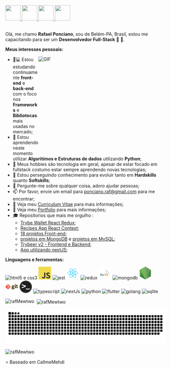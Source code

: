 <a href="https://github.com/rafMewtwo" target="_blank">
  <img src="https://cdn.iconscout.com/icon/free/png-256/github-108-438008.png" width="48px" height="48px">
</a> 
<a href="https://www.instagram.com/raf.ponciano/" target="_blank">
  <img src="https://cdn.icon-icons.com/icons2/1211/PNG/512/1491579602-yumminkysocialmedia36_83067.png" width="48px" height="48px">
</a> 
<a href="https://www.facebook.com/osupermewtwo/" target="_blank">
  <img src="https://i.ibb.co/zmYNW4p/facebook.png" width="48px" height="48px">
</a> 
<a href="https://www.linkedin.com/in/rafaelponciano/" target="_blank">
  <img src="https://i.ibb.co/Kx2GSrT/linkedin.png" width="48px" height="48px">
</a>

<br />
<br />

Olá, me chamo **Rafael Ponciano**, sou de Belém-PA, Brasil, estou me capacitando para ser um **Desenvolvedor Full-Stack** 💼 🚀. 

**Meus interesses pessoais:**

  <img align="right" alt="GIF" src="https://i.pinimg.com/originals/50/83/e0/5083e0a2a7dcaae07c142e8b87036a27.gif" width="400px" height="300px" />

- 👨💻 Estou estudando continuamente **front-end** e **back-end** com o foco nos **Frameworks** e **Bibliotecas** mais usadas no mercado;
- 🌱 Estou aprendendo neste momento utilizar **Algoritimos e Estruturas de dados** utilizando **Python**; 
- 🤔 Meus hobbies são tecnologia em geral, apesar de estar focado em fullstack costumo estar sempre aprendendo novas tecnologias;
- 💼 Estou perseguindo conhecimento para evoluir tanto em **Hardskills** quanto **Softskills**;
- 💬 Pergunte-me sobre qualquer coisa, adoro ajudar pessoas;
- 📫 Por favor, envie um email para ponciano.raf@gmail.com para me encontrar;
- 📝 Veja meu <a href="https://drive.google.com/file/d/1f6n9ZtB9Fs0YxIDp9O0i36g3DF7gNYpj/view" target="_blank">Curriculum Vitae</a> para mais informações;
- 👋 Veja meu <a href="https://dev-portifolio-ebon.vercel.app/" target="_blank">Portfolio</a> para mais informações;
- 🎓 Repositorios que mais me orgulho :
  - <a href="https://github.com/rafMewtwo/sd-06-project-trybewallet" target="_blank">Trybe Wallet React Redux</a>;
  - <a href="https://github.com/rafMewtwo/sd-06-project-recipes-app" target="_blank">Recipes App React Context</a>;
  - <a href="https://github.com/rafMewtwo/projetos-front-end" target="_blank">18 projetos Front-end</a>;
  - <a href="https://github.com/rafMewtwo/mongodb-sintax" target="_blank">projetos em MongoDB</a> e <a href="https://github.com/rafMewtwo/mysql-sintaxe" target="_blank">projetos em MySQL</a>;
  - <a href="https://github.com/rafMewtwo/trybeer-v2" target="_blank">Trybeer v2 - Frontend e Backend</a>;
  - <a href="https://github.com/rafMewtwo/nextjs-up-and-running" target="_blank">App utilizando nextJS</a>;


**Linguagens e ferramentas:**  

<p align="left">
  <img src="https://w7.pngwing.com/pngs/581/330/png-transparent-logo-cascading-style-sheets-html5-css3-prags-html5-und-css3-der-meisterkurs-html5-css3-javascript-design-text-trademark-logo.png" alt="html5 e css3" width="80" height="40"/> 
<!--   <img src="https://devicons.github.io/devicon/devicon.git/icons/css3/css3-original-wordmark.svg" alt="css3" width="40" height="40"/> -->
  <img src="https://raw.githubusercontent.com/github/explore/80688e429a7d4ef2fca1e82350fe8e3517d3494d/topics/javascript/javascript.png" width="40" height="40"/> 
  <img src="https://jestjs.io/img/jest.png" alt="jest" width="40" height="40" /> 
  <img src="https://raw.githubusercontent.com/github/explore/80688e429a7d4ef2fca1e82350fe8e3517d3494d/topics/react/react.png" alt="react" width="40" height="40"/> 
  <img src="https://cdn.iconscout.com/icon/free/png-512/redux-283024.png" alt="redux" width="40" height="40"/> 
  <img src="https://raw.githubusercontent.com/github/explore/80688e429a7d4ef2fca1e82350fe8e3517d3494d/topics/mysql/mysql.png" alt="mysql" width="40" height="40"/> 
  <img src="https://img.icons8.com/color/452/mongodb.png" alt="mongodb" width="40" height="40"/> 
  <img src="https://raw.githubusercontent.com/github/explore/80688e429a7d4ef2fca1e82350fe8e3517d3494d/topics/nodejs/nodejs.png" alt="nodejs" width="40" height="40"/> 
<!--   <img src="https://devicons.github.io/devicon/devicon.git/icons/express/express-original-wordmark.svg" alt="express" width="40" height="40"/>  -->
  <img src="https://raw.githubusercontent.com/github/explore/80688e429a7d4ef2fca1e82350fe8e3517d3494d/topics/git/git.png" alt="github" width="40" height="40"/>
  <img src="https://raw.githubusercontent.com/github/explore/80688e429a7d4ef2fca1e82350fe8e3517d3494d/topics/terminal/terminal.png" alt="terminal" width="40" height="40"/> 
  <img src="https://play-lh.googleusercontent.com/xvFkUT9oVpIfZqig0cFdKe4uQb5lucYm8ODfb2MydJSYjUeA2VsKMo3bzvy6OdJl3Q" alt="typescript" width="40" height="40"/>
  <img src="https://ui-lib.com/blog/wp-content/uploads/2021/12/nextjs-boilerplate-logo.png" alt="nextJs" width="40" height="40"/>
  <img src="https://cdn.icon-icons.com/icons2/1508/PNG/512/python_104451.png" alt="python" width="40" height="40"/>
  <img src="https://user-images.githubusercontent.com/51419598/152648731-567997ec-ac1c-4a9c-a816-a1fb1882abbe.png" alt="flutter" width="40" height="40"/>
  <img src="https://user-images.githubusercontent.com/3613230/41752586-476b0b24-7596-11e8-95fe-8fd3faa21e8a.png" alt="golang" width="40" height="40"/>
  <img src="https://w7.pngwing.com/pngs/548/330/png-transparent-sqlite-hd-logo-thumbnail.png" alt="sqlite" width="40" height="40"/>
  
</p>


<p>
    <img align="left" src="https://github-readme-stats.vercel.app/api/top-langs/?username=rafMewtwo&layout=compact&theme=graywhite&title_color=268bd2" alt="rafMewtwo" />
</p>
<p>&nbsp;
    <img align="center" src="https://github-readme-stats.vercel.app/api?username=rafMewtwo&count_private=true&show_icons=true&theme=graywhite&icon_color=268bd2&title_color=268bd2" alt="rafMewtwo" />
</p>

![GitHub Snake Light](https://raw.githubusercontent.com/Platane/snk/output/github-contribution-grid-snake.svg)

<p align="left"> <img src="https://komarev.com/ghpvc/?username=rafMewtwo" alt="rafMewtwo" /> </p>

⭐️ Baseado em CallmeMehdi
